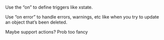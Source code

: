 Use the “on” to define triggers like xstate.

Use “on error” to handle errors, warnings, etc like when you try to update an object that’s been deleted.

Maybe support actions? Prob too fancy